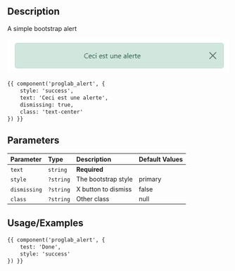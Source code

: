 ## Description

A simple bootstrap alert

![Breadcrumb](./images/alert.jpg)

```twig
{{ component('proglab_alert', {
    style: 'success',
    text: 'Ceci est une alerte',
    dismissing: true,
    class: 'text-center'
}) }}
```
## Parameters

| Parameter    | Type      | Description         | Default Values |
|:-------------|:----------|:--------------------|----------------|
| `text`       | `string`  | **Required**        |                |
| `style`      | `?string` | The bootstrap style | primary        |
| `dismissing` | `?string` | X button to dismiss | false          |
| `class`      | `?string` | Other class         | null           |


## Usage/Examples

```twig
{{ component('proglab_alert', {
    test: 'Done',
    style: 'success'
}) }}
```